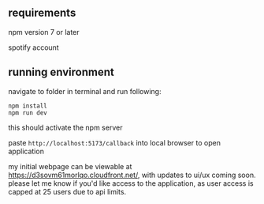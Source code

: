 requirements
-
npm version 7 or later

spotify account

running environment
-
navigate to folder in terminal and run following:
```
npm install
npm run dev
```

this should activate the npm server

paste ```http://localhost:5173/callback``` into local browser to open application

my initial webpage can be viewable at https://d3sovm61morlqo.cloudfront.net/, with updates to ui/ux coming soon. please let me know if you'd like access to the application, as user access is capped at 25 users due to api limits.

